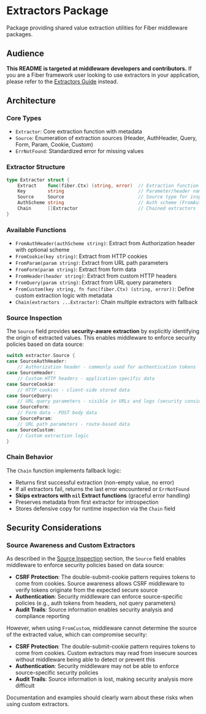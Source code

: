 # Extractors Package

Package providing shared value extraction utilities for Fiber middleware packages.

## Audience

**This README is targeted at middleware developers and contributors.** If you are a Fiber framework user looking to use extractors in your application, please refer to the [Extractors Guide](https://docs.gofiber.io/guide/extractors) instead.

## Architecture

### Core Types

- `Extractor`: Core extraction function with metadata
- `Source`: Enumeration of extraction sources (Header, AuthHeader, Query, Form, Param, Cookie, Custom)
- `ErrNotFound`: Standardized error for missing values

### Extractor Structure

```go
type Extractor struct {
    Extract    func(fiber.Ctx) (string, error)  // Extraction function
    Key        string                           // Parameter/header name
    Source     Source                           // Source type for inspection
    AuthScheme string                           // Auth scheme (FromAuthHeader)
    Chain      []Extractor                      // Chained extractors
}
```

### Available Functions

- `FromAuthHeader(authScheme string)`: Extract from Authorization header with optional scheme
- `FromCookie(key string)`: Extract from HTTP cookies
- `FromParam(param string)`: Extract from URL path parameters
- `FromForm(param string)`: Extract from form data
- `FromHeader(header string)`: Extract from custom HTTP headers
- `FromQuery(param string)`: Extract from URL query parameters
- `FromCustom(key string, fn func(fiber.Ctx) (string, error))`: Define custom extraction logic with metadata
- `Chain(extractors ...Extractor)`: Chain multiple extractors with fallback

### Source Inspection

The `Source` field provides **security-aware extraction** by explicitly identifying the origin of extracted values. This enables middleware to enforce security policies based on data source:

```go
switch extractor.Source {
case SourceAuthHeader:
    // Authorization header - commonly used for authentication tokens
case SourceHeader:
    // Custom HTTP headers - application-specific data
case SourceCookie:
    // HTTP cookies - client-side stored data
case SourceQuery:
    // URL query parameters - visible in URLs and logs (security consideration)
case SourceForm:
    // Form data - POST body data
case SourceParam:
    // URL path parameters - route-based data
case SourceCustom:
    // Custom extraction logic
}
```

### Chain Behavior

The `Chain` function implements fallback logic:

- Returns first successful extraction (non-empty value, no error)
- If all extractors fail, returns the last error encountered or `ErrNotFound`
- **Skips extractors with `nil` Extract functions** (graceful error handling)
- Preserves metadata from first extractor for introspection
- Stores defensive copy for runtime inspection via the `Chain` field

## Security Considerations

### Source Awareness and Custom Extractors

As described in the [Source Inspection](#source-inspection) section, the `Source` field enables middleware to enforce security policies based on data source:

- **CSRF Protection**: The double-submit-cookie pattern requires tokens to come from cookies. Source awareness allows CSRF middleware to verify tokens originate from the expected secure source
- **Authentication**: Security middleware can enforce source-specific policies (e.g., auth tokens from headers, not query parameters)
- **Audit Trails**: Source information enables security analysis and compliance reporting

However, when using `FromCustom`, middleware cannot determine the source of the extracted value, which can compromise security:

- **CSRF Protection**: The double-submit-cookie pattern requires tokens to come from cookies. Custom extractors may read from insecure sources without middleware being able to detect or prevent this
- **Authentication**: Security middleware may not be able to enforce source-specific security policies
- **Audit Trails**: Source information is lost, making security analysis more difficult

Documentation and examples should clearly warn about these risks when using custom extractors.
